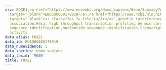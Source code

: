 ```yaml
---
csv: FOXE1,<a href="https://www.ensembl.org/Homo_sapiens/Gene/Summary?db=core;g=ENSG00000178919"
  target="_blank">ENSG00000178919</a>,<a href="https://www.ncbi.nlm.nih.gov/pubmed/17216044"
  target="_blank"><i class="fas fa-file"></i></a>",genetic interference,functional
  association,HeLa, high throughput transcription profiling by microarray,nucleotide
  sequence identification,nucleotide sequence identification,transcriptional regulation,down-regulates
  activity
data_alias: FOXE1
data_id: ENSG00000178919
data_numevidence: 1
data_species: Homo sapiens
data_taxid: '9606'
title: FOXE1
---
```


